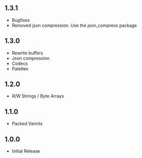 ## 1.3.1

* Bugfixes
* Removed json compression. Use the json_compress package

## 1.3.0

* Rewrite buffers
* Json compression
* Codecs
* Palettes


## 1.2.0

* R/W Strings / Byte Arrays

## 1.1.0

* Packed Varints

## 1.0.0

* Initial Release
